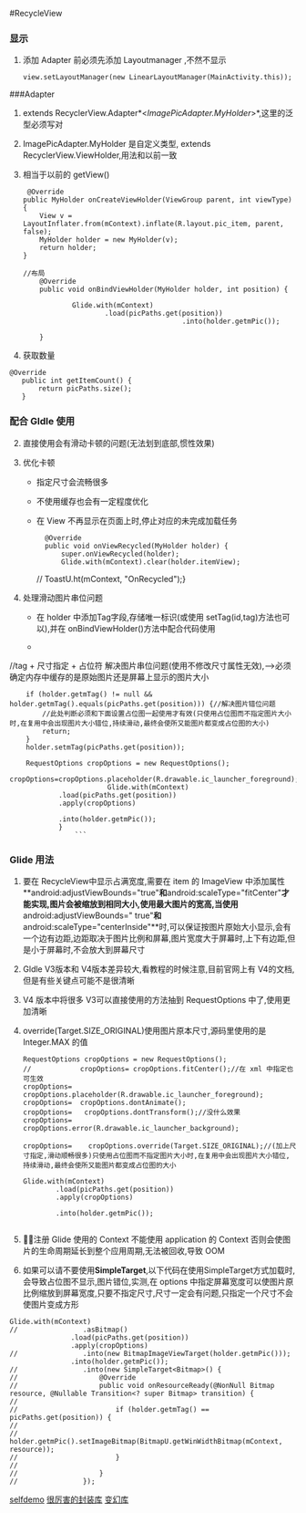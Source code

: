 #RecycleView

### 显示
1. 添加 Adapter 前必须先添加 Layoutmanager ,不然不显示
	
	```  
	view.setLayoutManager(new LinearLayoutManager(MainActivity.this));   
	```

###Adapter
1. extends RecyclerView.Adapter*<*ImagePicAdapter.MyHolder*>*,这里的泛型必须写对
2. ImagePicAdapter.MyHolder 是自定义类型, extends RecyclerView.ViewHolder,用法和以前一致
3. 相当于以前的 getView()

	```
	 @Override
    public MyHolder onCreateViewHolder(ViewGroup parent, int viewType) {
        View v = LayoutInflater.from(mContext).inflate(R.layout.pic_item, parent, false);
        MyHolder holder = new MyHolder(v);
        return holder;
    }
	```
	
	```
	//布局
	    @Override
	    public void onBindViewHolder(MyHolder holder, int position) {
	
	            Glide.with(mContext)
	                    .load(picPaths.get(position))
	                                       .into(holder.getmPic());
	
	    }
	```
4. 获取数量

 ```
 @Override
    public int getItemCount() {
        return picPaths.size();
    }
```

### 配合 Gldle 使用
2. 直接使用会有滑动卡顿的问题(无法划到底部,惯性效果)
2. 优化卡顿

	+ 指定尺寸会流畅很多
	+ 不使用缓存也会有一定程度优化
	+ 在 View 不再显示在页面上时,停止对应的未完成加载任务
	
			
			@Override
		    public void onViewRecycled(MyHolder holder) {
		        super.onViewRecycled(holder);
		        Glide.with(mContext).clear(holder.itemView);
		//        ToastU.ht(mContext, "OnRecycled");}
		

3. 处理滑动图片串位问题
	+  在 holder 中添加Tag字段,存储唯一标识(或使用 setTag(id,tag)方法也可以),并在 onBindViewHolder()方法中配合代码使用
	+  ```
//tag + 尺寸指定 + 占位符  解决图片串位问题(使用不修改尺寸属性无效),-->必须确定内存中缓存的是原始图片还是屏幕上显示的图片大小

        if (holder.getmTag() != null && holder.getmTag().equals(picPaths.get(position))) {//解决图片错位问题
            //此处判断必须和下面设置占位图一起使用才有效(只使用占位图而不指定图片大小时,在复用中会出现图片大小错位,持续滑动,最终会使所又能图片都变成占位图的大小)
            return;
        }
        holder.setmTag(picPaths.get(position));

        RequestOptions cropOptions = new RequestOptions();	
        		            cropOptions=cropOptions.placeholder(R.drawable.ic_launcher_foreground);  
        		            Glide.with(mContext)
                .load(picPaths.get(position))
                .apply(cropOptions)

                .into(holder.getmPic());
                }
                    ```
            
### Glide 用法
1. 要在 RecycleView中显示占满宽度,需要在 item 的 ImageView 中添加属性**android:adjustViewBounds="true"**和**android:scaleType="fitCenter"**才能实现,图片会被缩放到相同大小,使用最大图片的宽高,当使用**android:adjustViewBounds=" true"**和**android:scaleType="centerInside"**时,可以保证按图片原始大小显示,会有一个边有边距,边距取决于图片比例和屏幕,图片宽度大于屏幕时,上下有边距,但是小于屏幕时,不会放大到屏幕尺寸
2. Gldle V3版本和 V4版本差异较大,看教程的时候注意,目前官网上有 V4的文档,但是有些关键点可能不是很清晰
3. V4 版本中将很多 V3可以直接使用的方法抽到 RequestOptions 中了,使用更加清晰
4. override(Target.SIZE_ORIGINAL)使用图片原本尺寸,源码里使用的是 Integer.MAX 的值

	```
	RequestOptions cropOptions = new RequestOptions();
	//            cropOptions= cropOptions.fitCenter();//在 xml 中指定也可生效
	cropOptions= cropOptions.placeholder(R.drawable.ic_launcher_foreground);
	cropOptions=  cropOptions.dontAnimate();
	cropOptions=   cropOptions.dontTransform();//没什么效果
	cropOptions=   cropOptions.error(R.drawable.ic_launcher_background);
	
	cropOptions=    cropOptions.override(Target.SIZE_ORIGINAL);//(加上尺寸指定,滑动顺畅很多)只使用占位图而不指定图片大小时,在复用中会出现图片大小错位,持续滑动,最终会使所又能图片都变成占位图的大小
	
	Glide.with(mContext)
	        .load(picPaths.get(position))
	        .apply(cropOptions)
	
	        .into(holder.getmPic());
         
    ```
                    
5. 注册 Glide 使用的 Context 不能使用 application 	的 Context 否则会使图片的生命周期延长到整个应用周期,无法被回收,导致 OOM
6. 如果可以请不要使用**SimpleTarget**,以下代码在使用SimpleTarget方式加载时,会导致占位图不显示,图片错位,实测,在 options 中指定屏幕宽度可以使图片原比例缩放到屏幕宽度,只要不指定尺寸,尺寸一定会有问题,只指定一个尺寸不会使图片变成方形
 ```
 Glide.with(mContext)
//                .asBitmap()
                .load(picPaths.get(position))
                .apply(cropOptions)
//                .into(new BitmapImageViewTarget(holder.getmPic()));
                .into(holder.getmPic());
//                .into(new SimpleTarget<Bitmap>() {
//                    @Override
//                    public void onResourceReady(@NonNull Bitmap resource, @Nullable Transition<? super Bitmap> transition) {
//
//                        if (holder.getmTag() == picPaths.get(position)) {
//
//                            holder.getmPic().setImageBitmap(BitmapU.getWinWidthBitmap(mContext, resource));
//                        }
//
//                    }
//                });
```
                    
 

<a href="https://github.com/zhudms/MPicLibDemo">selfdemo</a>
<a href="https://github.com/panpf/sketch">很厉害的封装库</a>
<a href="https://github.com/wasabeef/glide-transformations">变幻库</a>